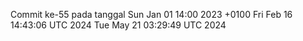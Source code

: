Commit ke-55 pada tanggal Sun Jan 01 14:00 2023 +0100
Fri Feb 16 14:43:06 UTC 2024
Tue May 21 03:29:49 UTC 2024
